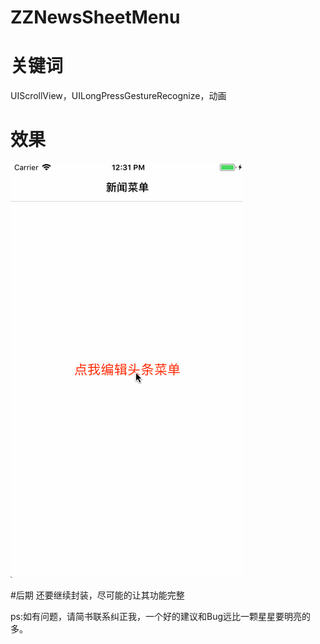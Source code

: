 # ZZNewsSheetMenu

# 关键词
UIScrollView，UILongPressGestureRecognize，动画

# 效果
![](Untitled1.gif)


#后期
还要继续封装，尽可能的让其功能完整

ps:如有问题，请简书联系纠正我，一个好的建议和Bug远比一颗星星要明亮的多。
